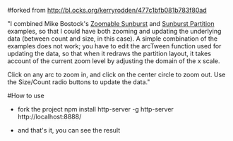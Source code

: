 #forked from http://bl.ocks.org/kerryrodden/477c1bfb081b783f80ad

"I combined Mike Bostock's [Zoomable Sunburst](http://bl.ocks.org/mbostock/4348373) and [Sunburst Partition](http://bl.ocks.org/mbostock/4063423) examples, so that I could have both zooming and updating the underlying data (between count and size, in this case). A simple combination of the examples does not work; you have to edit the arcTween function used for updating the data, so that when it redraws the partition layout, it takes account of the current zoom level by adjusting the domain of the x scale.

Click on any arc to zoom in, and click on the center circle to zoom out. Use the Size/Count radio buttons to update the data."

#How to use

- fork the project
npm install http-server -g
http-server
http://localhost:8888/ 

- and that's it, you can see the result
